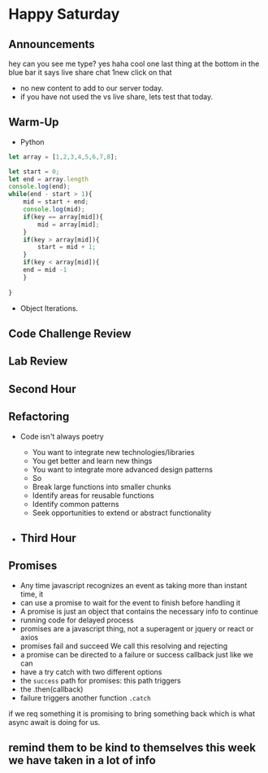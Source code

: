 # Happy Saturday

## Announcements

hey can you see me type?
yes haha cool
one last thing at the bottom in the blue bar
it says live share chat 1new click on that

- no new content to add to our server today.
- if you have not used the vs live share, lets test that today.

## Warm-Up

- Python

```js
let array = [1,2,3,4,5,6,7,8];

let start = 0;
let end = array.length 
console.log(end);
while(end - start > 1){
    mid = start + end;
    console.log(mid);
    if(key == array[mid]){
        mid = array[mid];
    }
    if(key > array[mid]){
        start = mid + 1;
    }
    if(key < array[mid]){
    end = mid -1
    }
   
}
```

- Object Iterations.

## Code Challenge Review

## Lab Review

## Second Hour

## Refactoring

- Code isn't always poetry
    - You want to integrate new technologies/libraries
    - You get better and learn new things
    - You want to integrate more advanced design patterns
    - So
    - Break large functions into smaller chunks
    - Identify areas for reusable functions
    - Identify common patterns
    - Seek opportunities to extend or abstract functionality

- ## Third Hour

## Promises

- Any time javascript recognizes an event as taking more than instant time, it
- can use a promise to wait for the event to finish before handling it
- A promise is just an object that contains the necessary info to continue
- running code for delayed process
- promises are a javascript thing, not a superagent or jquery or react or axios
- promises fail and succeed We call this resolving and rejecting
- a promise can be directed to a failure or success callback just like we can
- have a try catch with two different options
- the `success` path for promises: this path triggers
- the .then(callback)
- failure triggers another function `.catch`

if we req something it is promising to bring something back which is what async
await is doing for us.

## remind them to be kind to themselves this week we have taken in a lot of info
